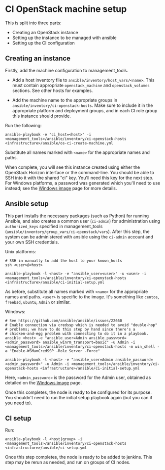 # CI OpenStack machine setup

This is split into three parts:

- Creating an OpenStack instance
- Setting up the instance to be managed with ansible
- Setting up the CI configuration

## Creating an instance

Firstly, add the machine configuration to management_tools.

- Add a host inventory file to `ansible/inventory/host_vars/<name>`.
  This must contain appropriate `openstack_machine` and
  `openstack_volumes` sections.  See other hosts for examples.

- Add the machine name to the appropriate groups in
  `ansible/inventory/ci-openstack-hosts`.  Make sure to include it in
  the appropriate platform and deployment groups, and in each CI role
  group this instance should provide.

Run the following:

```
ansible-playbook -e "ci_host=<host>" -i <management_tools>/ansible/inventory/ci-openstack-hosts <infrastructure>/ansible/os-ci-create-machine.yml
```

Substitute all names marked with `<name>` for the appropriate names
and paths.

When complete, you will see this instance created using either the
OpenStack Horizon interface or the command-line.  You should be able
to SSH into it with the shared "ci" key.  You'll need this key for the
next step.  For Windows platforms, a password was generated which
you'll need to use instead; see the [Windows image](windows-image.md)
page for more details.

## Ansible setup

This part installs the necessary packages (such as Python) for running
Ansible, and also creates a common user (`ci-admin`) for
administration using `authorized_keys` specified in management_tools
(`ansible/inventory/group_vars/ci-openstack/vars`).  After this step,
the system can be administered with ansible using the `ci-admin`
account and your own SSH credentials.

Unix platforms:

```
# SSH in manually to add the host to your known_hosts
ssh <user>@<host>

ansible-playbook -l <host> -e "ansible_user=<user>" -u <user> -i <management_tools>/ansible/inventory/ci-openstack-hosts <infrastructure>/ansible/ci-initial-setup.yml
```

As before, substitute all names marked with `<name>` for the
appropriate names and paths.  `<user>` is specific to the image.  It's
something like `centos`, `freebsd`, `ubuntu`, `Admin` or similar.

Windows:

```
# See https://github.com/ansible/ansible/issues/22660
# Enable connection via credssp which is needed to avoid "double-hop"
# problems; we have to do this step by hand since there's a
# chicken-and-egg problem with connecting to do it in a playbook.
ansible <host> -e "ansible_user=Admin ansible_password=<admin_password> ansible_winrm_transport=basic" -u Admin -i <management_tools>/ansible/inventory/ci-openstack-hosts -m win_shell -a "Enable-WSManCredSSP -Role Server -Force"

ansible-playbook -l <host> -e "ansible_user=Admin ansible_password=<admin_password>" -u Admin -i <management_tools>/ansible/inventory/ci-openstack-hosts <infrastructure>/ansible/ci-initial-setup.yml
```

Here, `<admin_password>` is the password for the Admin user, obtained as detailed on the [Windows image](windows-image.md) page.

Once this completes, the node is ready to be configured for its
purpose.  You shouldn't need to run the initial setup playbook again
(but you can if you need to).

## CI setup

Run:

```
ansible-playbook -l <host|group> -i <management_tools>/ansible/inventory/ci-openstack-hosts <infrastructure>/ansible/ci-setup.yml
```

Once this step completes, the node is ready to be added to jenkins.
This step may be rerun as needed, and run on groups of CI nodes.
